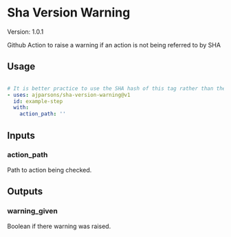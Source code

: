 # Sha Version Warning

Version: 1.0.1



Github Action to raise a warning if an action is not being referred to by SHA

## Usage

```yaml

# It is better practice to use the SHA hash of this tag rather than the tag itself.
- uses: ajparsons/sha-version-warning@v1
  id: example-step 
  with:
    action_path: '' 

```


## Inputs

### action_path



Path to action being checked.






## Outputs

### warning_given

Boolean if there warning was raised.


